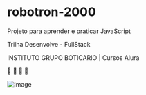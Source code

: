 # robotron-2000
Projeto para aprender e praticar JavaScript

Trilha Desenvolve - FullStack

INSTITUTO GRUPO BOTICARIO | Cursos Alura

🚀 🚀 🚀 🚀

![image](https://user-images.githubusercontent.com/97129805/231270570-3d502e69-0e0b-4bc0-9403-f349f7393f20.png)

